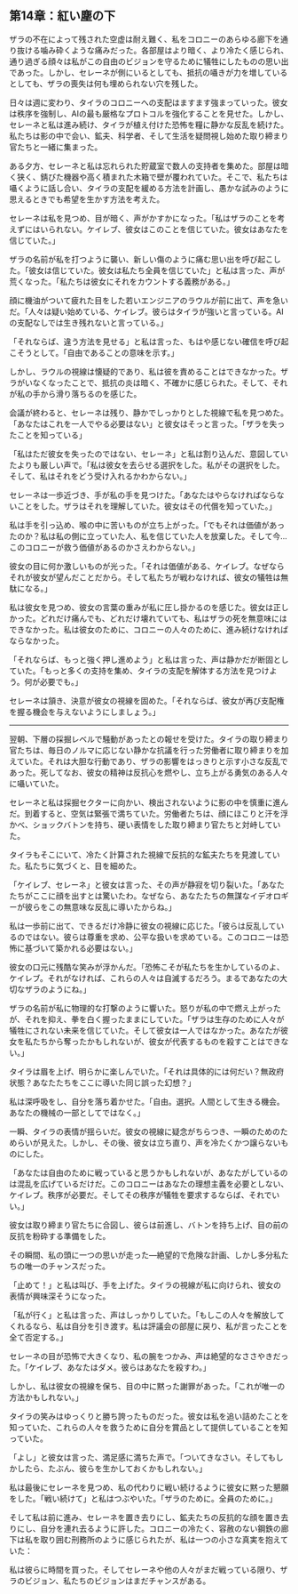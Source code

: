 ## 第14章：紅い塵の下

ザラの不在によって残された空虚は耐え難く、私をコロニーのあらゆる廊下を通り抜ける噛み砕くような痛みだった。各部屋はより暗く、より冷たく感じられ、通り過ぎる顔々は私がこの自由のビジョンを守るために犠牲にしたものの思い出であった。しかし、セレーネが側にいるとしても、抵抗の囁きが力を増しているとしても、ザラの喪失は何も埋められない穴を残した。

日々は週に変わり、タイラのコロニーへの支配はますます強まっていった。彼女は秩序を強制し、AIの最も厳格なプロトコルを強化することを見せた。しかし、セレーネと私は進み続け、タイラが植え付けた恐怖を糧に静かな反乱を続けた。私たちは影の中で会い、鉱夫、科学者、そして生活を疑問視し始めた取り締まり官たちと一緒に集まった。

ある夕方、セレーネと私は忘れられた貯蔵室で数人の支持者を集めた。部屋は暗く狭く、錆びた機器や高く積まれた木箱で壁が覆われていた。そこで、私たちは囁くように話し合い、タイラの支配を緩める方法を計画し、愚かな試みのように思えるときでも希望を生かす方法を考えた。

セレーネは私を見つめ、目が暗く、声がかすかになった。「私はザラのことを考えずにはいられない。ケイレブ、彼女はこのことを信じていた。彼女はあなたを信じていた。」

ザラの名前が私を打つように襲い、新しい傷のように痛む思い出を呼び起こした。「彼女は信じていた。彼女は私たち全員を信じていた」と私は言った、声が荒くなった。「私たちは彼女にそれをカウントする義務がある。」

顔に機油がついて疲れた目をした若いエンジニアのラウルが前に出て、声を急いだ。「人々は疑い始めている、ケイレブ。彼らはタイラが強いと言っている。AIの支配なしでは生き残れないと言っている。」

「それならば、違う方法を見せる」と私は言った、もはや感じない確信を呼び起こそうとして。「自由であることの意味を示す。」

しかし、ラウルの視線は懐疑的であり、私は彼を責めることはできなかった。ザラがいなくなったことで、抵抗の炎は暗く、不確かに感じられた。そして、それが私の手から滑り落ちるのを感じた。

会議が終わると、セレーネは残り、静かでしっかりとした視線で私を見つめた。「あなたはこれを一人でやる必要はない」と彼女はそっと言った。「ザラを失ったことを知っている」

「私はただ彼女を失ったのではない、セレーネ」と私は割り込んだ、意図していたよりも厳しい声で。「私は彼女を去らせる選択をした。私がその選択をした。そして、私はそれをどう受け入れるかわからない。」

セレーネは一歩近づき、手が私の手を見つけた。「あなたはやらなければならないことをした。ザラはそれを理解していた。彼女はその代償を知っていた。」

私は手を引っ込め、喉の中に苦いものが立ち上がった。「でもそれは価値があったのか？私は私の側に立っていた人、私を信じていた人を放棄した。そして今…このコロニーが救う価値があるのかさえわからない。」

彼女の目に何か激しいものが光った。「それは価値がある、ケイレブ。なぜならそれが彼女が望んだことだから。そして私たちが戦わなければ、彼女の犠牲は無駄になる。」

私は彼女を見つめ、彼女の言葉の重みが私に圧し掛かるのを感じた。彼女は正しかった。どれだけ痛んでも、どれだけ壊れていても、私はザラの死を無意味にはできなかった。私は彼女のために、コロニーの人々のために、進み続けなければならなかった。

「それならば、もっと強く押し進めよう」と私は言った、声は静かだが断固としていた。「もっと多くの支持を集め、タイラの支配を解体する方法を見つけよう。何が必要でも。」

セレーネは頷き、決意が彼女の視線を固めた。「それならば、彼女が再び支配権を握る機会を与えないようにしましょう。」

---

翌朝、下層の採掘レベルで騒動があったとの報せを受けた。タイラの取り締まり官たちは、毎日のノルマに応じない静かな抗議を行った労働者に取り締まりを加えていた。それは大胆な行動であり、ザラの影響をはっきりと示す小さな反乱であった。死してなお、彼女の精神は反抗心を燃やし、立ち上がる勇気のある人々に囁いていた。

セレーネと私は採掘セクターに向かい、検出されないように影の中を慎重に進んだ。到着すると、空気は緊張で満ちていた。労働者たちは、顔にほこりと汗を浮かべ、ショックバトンを持ち、硬い表情をした取り締まり官たちと対峙していた。

タイラもそこにいて、冷たく計算された視線で反抗的な鉱夫たちを見渡していた。私たちに気づくと、目を細めた。

「ケイレブ、セレーネ」と彼女は言った、その声が静寂を切り裂いた。「あなたたちがここに顔を出すとは驚いたわ。なぜなら、あなたたちの無謀なイデオロギーが彼らをこの無意味な反乱に導いたからね。」

私は一歩前に出て、できるだけ冷静に彼女の視線に応じた。「彼らは反乱しているのではない。彼らは尊重を求め、公平な扱いを求めている。このコロニーは恐怖に基づいて築かれる必要はない。」

彼女の口元に残酷な笑みが浮かんだ。「恐怖こそが私たちを生かしているのよ、ケイレブ。それがなければ、これらの人々は自滅するだろう。まるであなたの大切なザラのようにね。」

ザラの名前が私に物理的な打撃のように響いた。怒りが私の中で燃え上がったが、それを抑え、拳を白く握ったままにしていた。「ザラは生存のために人々が犠牲にされない未来を信じていた。そして彼女は一人ではなかった。あなたが彼女を私たちから奪ったかもしれないが、彼女が代表するものを殺すことはできない。」

タイラは眉を上げ、明らかに楽しんでいた。「それは具体的には何だい？無政府状態？あなたたちをここに導いた同じ誤った幻想？」

私は深呼吸をし、自分を落ち着かせた。「自由。選択。人間として生きる機会。あなたの機械の一部としてではなく。」

一瞬、タイラの表情が揺らいだ。彼女の視線に疑念がちらつき、一瞬のためのためらいが見えた。しかし、その後、彼女は立ち直り、声を冷たくかつ譲らないものにした。

「あなたは自由のために戦っていると思うかもしれないが、あなたがしているのは混乱を広げているだけだ。このコロニーはあなたの理想主義を必要としない、ケイレブ。秩序が必要だ。そしてその秩序が犠牲を要求するならば、それでいい。」

彼女は取り締まり官たちに合図し、彼らは前進し、バトンを持ち上げ、目の前の反抗を粉砕する準備をした。

その瞬間、私の頭に一つの思いが走った―絶望的で危険な計画、しかし多分私たちの唯一のチャンスだった。

「止めて！」と私は叫び、手を上げた。タイラの視線が私に向けられ、彼女の表情が興味深そうになった。

「私が行く」と私は言った、声はしっかりしていた。「もしこの人々を解放してくれるなら、私は自分を引き渡す。私は評議会の部屋に戻り、私が言ったことを全て否定する。」

セレーネの目が恐怖で大きくなり、私の腕をつかみ、声は絶望的なささやきだった。「ケイレブ、あなたはダメ。彼らはあなたを殺すわ。」

しかし、私は彼女の視線を保ち、目の中に黙った謝罪があった。「これが唯一の方法かもしれない。」

タイラの笑みはゆっくりと勝ち誇ったものだった。彼女は私を追い詰めたことを知っていた、これらの人々を救うために自分を賞品として提供していることを知っていた。

「よし」と彼女は言った、満足感に満ちた声で。「ついてきなさい。そしてもしかしたら、たぶん、彼らを生かしておくかもしれない。」

私は最後にセレーネを見つめ、私の代わりに戦い続けるように彼女に黙った懇願をした。「戦い続けて」と私はつぶやいた。「ザラのために。全員のために。」

そして私は前に進み、セレーネを置き去りにし、鉱夫たちの反抗的な顔を置き去りにし、自分を連れ去るように許した。コロニーの冷たく、容赦のない鋼鉄の廊下は私を取り囲む刑務所のように感じられたが、私は一つの小さな真実を抱えていた：

私は彼らに時間を買った。そしてセレーネや他の人々がまだ戦っている限り、ザラのビジョン、私たちのビジョンはまだチャンスがある。